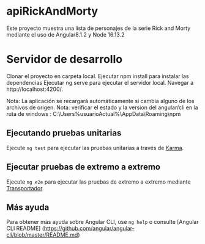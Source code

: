 # apiRickAndMorty
Este proyecto muestra una lista de personajes de la serie Rick and Morty mediante el uso de Angular8.1.2 y Node 16.13.2

# Servidor de desarrollo
Clonar el proyecto en carpeta local.
Ejecutar npm install para instalar las dependencias
Ejecutar ng serve para ejecutar el servidor local.
Navegar a http://localhost:4200/.

Nota: La aplicación se recargará automáticamente si cambia alguno de los archivos de origen.
Nota: verificar el estado y la version del angular/cli en la ruta de windows : C:\Users\%usuarioActual%\AppData\Roaming\npm




## Ejecutando pruebas unitarias

Ejecute `ng test` para ejecutar las pruebas unitarias a través de [Karma](https://karma-runner.github.io).

## Ejecutar pruebas de extremo a extremo

Ejecute `ng e2e` para ejecutar las pruebas de extremo a extremo mediante [Transportador](http://www.protractortest.org/).

## Más ayuda

Para obtener más ayuda sobre Angular CLI, use `ng help` o consulte [Angular CLI README] (https://github.com/angular/angular-cli/blob/master/README.md)

